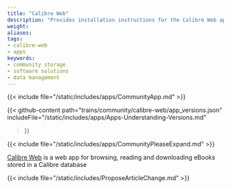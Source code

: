 ```yaml
---
title: "Calibre Web"
description: "Provides installation instructions for the Calibre Web application in TrueNAS."
weight: 
aliases:
tags:
- calibre-web
- apps
keywords:
- community storage
- software solutions
- data management
---
```


{{< include file="/static/includes/apps/CommunityApp.md" >}}

{{< github-content 
    path="trains/community/calibre-web/app_versions.json"
	includeFile="/static/includes/apps/Apps-Understanding-Versions.md"
>}}

{{< include file="/static/includes/apps/CommunityPleaseExpand.md" >}}

<a href="https://github.com/janeczku/calibre-web">Calibre Web</a> is a web app for browsing, reading and downloading eBooks stored in a Calibre database

{{< include file="/static/includes/ProposeArticleChange.md" >}}
